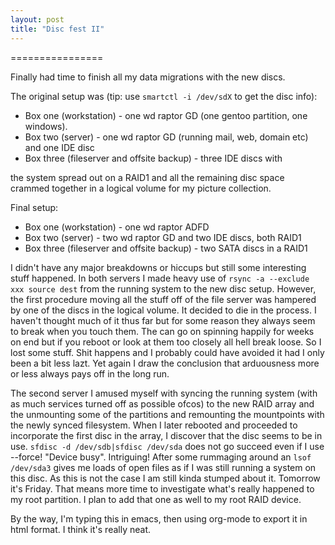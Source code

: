 ```yaml
---
layout: post
title: "Disc fest II"
---
```


================

Finally had time to finish all my data migrations with the new discs. 

The original setup was (tip: use ``smartctl -i /dev/sdX`` to get the disc info): 

* Box one (workstation) - one wd raptor GD (one gentoo partition, one windows).
* Box two (server) - one wd raptor GD (running mail, web, domain etc) and one IDE disc
* Box three (fileserver and offsite backup) - three IDE discs with


the system spread out on a RAID1 and all the remaining disc space
crammed together in a logical volume for my picture collection.

Final setup:

* Box one (workstation) - one wd raptor ADFD</li>
* Box two (server) - two wd raptor GD and two IDE discs, both RAID1
* Box three (fileserver and offsite backup) - two SATA discs in a RAID1

I didn't have any major breakdowns or hiccups but still some interesting stuff happened. In both servers I made heavy use of ``rsync -a --exclude xxx source dest`` from the running system to the new disc setup. However, the first procedure moving all the stuff off of the file server was hampered by one of the discs in the logical volume. 
It decided to die in the process. I haven't thought much of it thus far but for some reason they always seem to break when you touch them. The can go on spinning happily for weeks on end but if you reboot or look at them too closely all hell break loose. So I lost some stuff. Shit happens and I probably could have avoided it had I only been a bit less lazt. Yet again I draw the conclusion that arduousness more or less always pays off in the long run. 

The second server I amused myself with syncing the running system (with as much services turned off as possible ofcos) to the new RAID array and the unmounting some of the partitions and remounting the mountpoints with the newly synced filesystem. When I later rebooted and proceeded to incorporate the first disc in the array, I discover that the disc seems to be in use. ``sfdisc -d /dev/sdb|sfdisc /dev/sda`` does not go succeed even if I use --force! 
"Device busy". Intriguing! After some rummaging around an ``lsof /dev/sda3`` gives me loads of open files as if 
I was still running a system on this disc. As this is not the case I am still kinda stumped about it. 
Tomorrow it's Friday. That means more time to investigate what's really happened to my root partition. 
I plan to add that one as well to my root RAID device. 

By the way, I'm typing this in emacs, then using org-mode to export it in html format. I think it's really neat.  